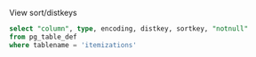 View sort/distkeys

```sql
select "column", type, encoding, distkey, sortkey, "notnull" 
from pg_table_def
where tablename = 'itemizations' 
```
